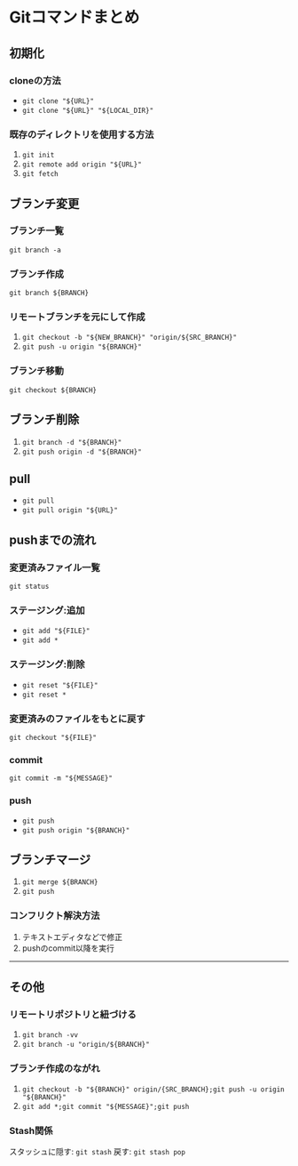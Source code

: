 # Gitコマンドまとめ

## 初期化

### cloneの方法

- `git clone "${URL}"`
- `git clone "${URL}" "${LOCAL_DIR}"`

### 既存のディレクトリを使用する方法

1. `git init`
1. `git remote add origin "${URL}"`
1. `git fetch`

## ブランチ変更

### ブランチ一覧

`git branch -a`

### ブランチ作成

`git branch ${BRANCH}`

### リモートブランチを元にして作成

1. `git checkout -b "${NEW_BRANCH}" "origin/${SRC_BRANCH}"`
1. `git push -u origin "${BRANCH}"`

### ブランチ移動

`git checkout ${BRANCH}`

## ブランチ削除

1. `git branch -d "${BRANCH}"`
2. `git push origin -d "${BRANCH}"`

## pull

- `git pull`
- `git pull origin "${URL}"`

## pushまでの流れ

### 変更済みファイル一覧

`git status`

### ステージング:追加

- `git add "${FILE}"`
- `git add *`

### ステージング:削除

- `git reset "${FILE}"`
- `git reset *`

### 変更済みのファイルをもとに戻す

`git checkout "${FILE}"`

### commit

`git commit -m "${MESSAGE}"`

### push

- `git push`
- `git push origin "${BRANCH}"`

## ブランチマージ

1. `git merge ${BRANCH}`
1. `git push`

### コンフリクト解決方法

1. テキストエディタなどで修正
1. pushのcommit以降を実行

----------------------------------

## その他

### リモートリポジトリと紐づける

1. `git branch -vv`
1. `git branch -u "origin/${BRANCH}"`

### ブランチ作成のながれ

1. `git checkout -b "${BRANCH}" origin/{SRC_BRANCH};git push -u origin "${BRANCH}"`
2. `git add *;git commit "${MESSAGE}";git push`

### Stash関係

スタッシュに隠す: `git stash`
戻す: `git stash pop`
